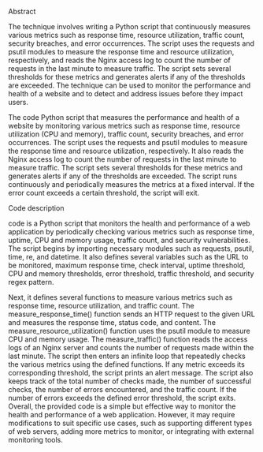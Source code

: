 Abstract

The technique involves writing a Python script that continuously measures various metrics such as response time, resource utilization, traffic count, security breaches, and error occurrences. 
The script uses the requests and psutil modules to measure the response time and resource utilization, respectively, and reads the Nginx access log to count the number of requests in the last minute to measure 
traffic. The script sets several thresholds for these metrics and generates alerts if any of the thresholds are exceeded. The technique can be used to monitor the performance and health of a website and to detect 
and address issues before they impact users.

The code Python script that measures the performance and health of a website by monitoring various metrics such as response time, resource utilization (CPU and memory),
traffic count, security breaches, and error occurrences. The script uses the requests and psutil modules to measure the response time and resource utilization, respectively. It also reads the Nginx access log to 
count the number of requests in the last minute to measure traffic. The script sets several thresholds for these metrics and generates alerts if any of the thresholds are exceeded. The script runs continuously 
and periodically measures the metrics at a fixed interval. If the error count exceeds a certain threshold, the script will exit.

Code description

code is a Python script that monitors the health and performance of a web application by periodically checking various metrics such as response time, uptime, CPU and memory usage, traffic count, and security vulnerabilities.
The script begins by importing necessary modules such as requests, psutil, time, re, and datetime. It also defines several variables such as the URL to be monitored, maximum response time, check interval, uptime threshold, CPU and memory thresholds, error threshold, traffic threshold, and security regex pattern.

Next, it defines several functions to measure various metrics such as response time, resource utilization, and traffic count. The measure_response_time() function sends an HTTP request to the given URL and measures the response time, status code, and content. The measure_resource_utilization() function uses the psutil module to measure CPU and memory usage. The measure_traffic() function reads the access logs of an Nginx server and counts the number of requests made within the last minute.
The script then enters an infinite loop that repeatedly checks the various metrics using the defined functions. If any metric exceeds its corresponding threshold, the script prints an alert message. The script also keeps track of the total number of checks made, the number of successful checks, the number of errors encountered, and the traffic count. If the number of errors exceeds the defined error threshold, the script exits.
Overall, the provided code is a simple but effective way to monitor the health and performance of a web application. However, it may require modifications to suit specific use cases, such as supporting different types of web servers, adding more metrics to monitor, or integrating with external monitoring tools.
